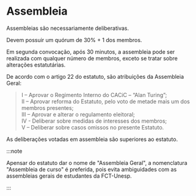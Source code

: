 # Assembleia

Assembleias são necessariamente deliberativas.

Devem possuir um quórum de 30% + 1 dos membros.

Em segunda convocação, após 30 minutos, a assembleia pode ser realizada com qualquer número de membros, exceto se tratar sobre alterações estatutárias.

De acordo com o artigo 22 do estatuto, são atribuições da Assembleia Geral:

> I – Aprovar o Regimento Interno do CACiC – “Alan Turing”​;  
> II – Aprovar reforma do Estatuto, pelo voto de metade mais um dos membros presentes;  
> III – Aprovar e alterar o regulamento eleitoral;  
> IV - Deliberar sobre medidas de interesses dos membros;  
> V – Deliberar sobre casos omissos no presente Estatuto.

As deliberações votadas em assembleia são superiores ao estatuto.

:::note

Apensar do estatuto dar o nome de "Assembleia Geral", a nomenclatura "Assembleia de curso" é preferida, pois evita ambiguidades com as assembleias gerais de estudantes da FCT-Unesp.

:::
